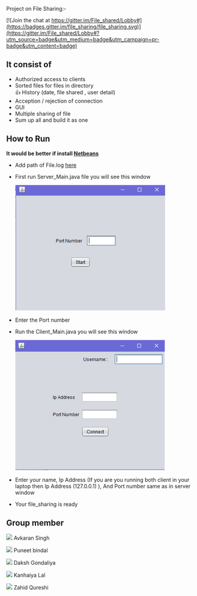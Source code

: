 Project on File Sharing:-

[![Join the chat at https://gitter.im/File_shared/Lobby#](https://badges.gitter.im/file_sharing/file_sharing.svg)](https://gitter.im/File_shared/Lobby#?utm_source=badge&utm_medium=badge&utm_campaign=pr-badge&utm_content=badge)

## It consist of
-   Authorized access to clients
-   Sorted files for files in directory<br/>:thumbsup: History (date, file shared , user detail)
-   Acception / rejection of connection
-   GUI
-   Multiple sharing of file
-   Sum up all and build it as one

## How to Run
**It would be better if install <a href="https://netbeans.org/">Netbeans</a>**

- Add path of File.log <a href="https://github.com/rockstar777/file_sharing/blob/8754661f547f8d5c4462213c6021762683f7646d/File_Sharing/Client_Main.java#L169">here</a>

-   First run Server_Main.java file you will see this window

    ![alt text](servermain.PNG)
    
    
-   Enter the Port number
-   Run the Client_Main.java you will see this window

    ![alt text](clientmain.PNG)
    

-   Enter your name, Ip Address (If you are you running both client in your laptop then Ip Address (127.0.0.1) ), And Port number same as in server window
-   Your file_sharing is ready 


## Group member
[<img src="https://upload.wikimedia.org/wikipedia/commons/9/91/Octicons-mark-github.svg" width="20" padding="10">](https://github.com/avsingh999) Avkaran Singh

[<img src="https://upload.wikimedia.org/wikipedia/commons/9/91/Octicons-mark-github.svg" width="20" padding="10">](https://github.com/rockstar777) Puneet bindal

[<img src="https://upload.wikimedia.org/wikipedia/commons/9/91/Octicons-mark-github.svg" width="20" padding="10">](https://github.com/DakshGondaliya) Daksh Gondaliya

[<img src="https://upload.wikimedia.org/wikipedia/commons/9/91/Octicons-mark-github.svg" width="20" padding="10">](https://github.com/lalkanhaiya) Kanhaiya Lal

<img src="https://upload.wikimedia.org/wikipedia/commons/9/91/Octicons-mark-github.svg" width="20" padding="10"> Zahid Qureshi
